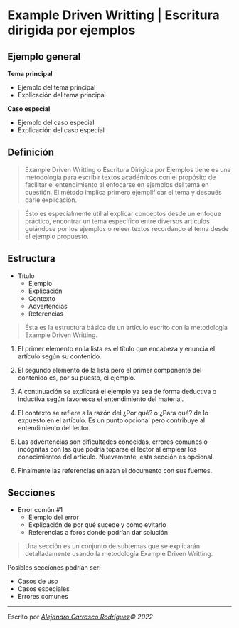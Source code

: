 # Example Driven Writting | Escritura dirigida por ejemplos

## Ejemplo general

**Tema principal**
* Ejemplo del tema principal
* Explicación del tema principal

**Caso especial**
* Ejemplo del caso especial
* Explicación del caso especial

## Definición

> Example Driven Writting o Escritura Dirigida por Ejemplos tiene es una metodología para escribir textos académicos con el propósito de facilitar el entendimiento al enfocarse en ejemplos del tema en cuestión. El método implica primero ejemplificar el tema y después darle explicación.

> Ésto es especialmente útil al explicar conceptos desde un enfoque práctico, encontrar un tema específico entre diversos artículos guiándose por los ejemplos o releer textos recordando el tema desde el ejemplo propuesto.

## Estructura

* Título
    * Ejemplo
    * Explicación
    * Contexto
    * Advertencias
    * Referencias

> Ésta es la estructura básica de un artículo escrito con la metodología Example Driven Writting.

1. El primer elemento en la lista es el título que encabeza y enuncia el artículo según su contenido.

2. El segundo elemento de la lista pero el primer componente del contenido es, por su puesto, el ejemplo.

3. A continuación se explicará el ejemplo ya sea de forma deductiva o inductiva según favoresca el entendimiento del material.

4. El contexto se refiere a la razón del ¿Por qué? o ¿Para qué? de lo expuesto en el artículo. Es un punto opcional pero contribuye al entendimiento del lector.

5. Las advertencias son dificultades conocidas, errores comunes o incógnitas con las que podría toparse el lector al emplear los conocimientos del artículo. Nuevamente, esta sección es opcional.

6. Finalmente las referencias enlazan el documento con sus fuentes.

## Secciones

* Error común #1
    * Ejemplo del error
    * Explicación de por qué sucede y cómo evitarlo
    * Referencias a foros donde podrían dar solución

> Una sección es un conjunto de subtemas que se explicarán detalladamente usando la metodología Example Driven Writting.

Posibles secciones podrían ser:
* Casos de uso
* Casos especiales
* Errores comunes

-----

Escrito por *[Alejandro Carrasco Rodríguez](https://gitlab.com/virtualitems)© 2022*

